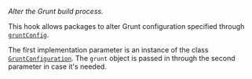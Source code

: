 *Alter the Grunt build process.*

This hook allows packages to alter Grunt configuration specified through
[`gruntConfig`](hooks/#gruntconfig).

The first implementation parameter is an instance of the class
[`GruntConfiguration`](source/Gruntfile/#gruntconfiguration). The `grunt`
object is passed in through the second parameter in case it's needed.
